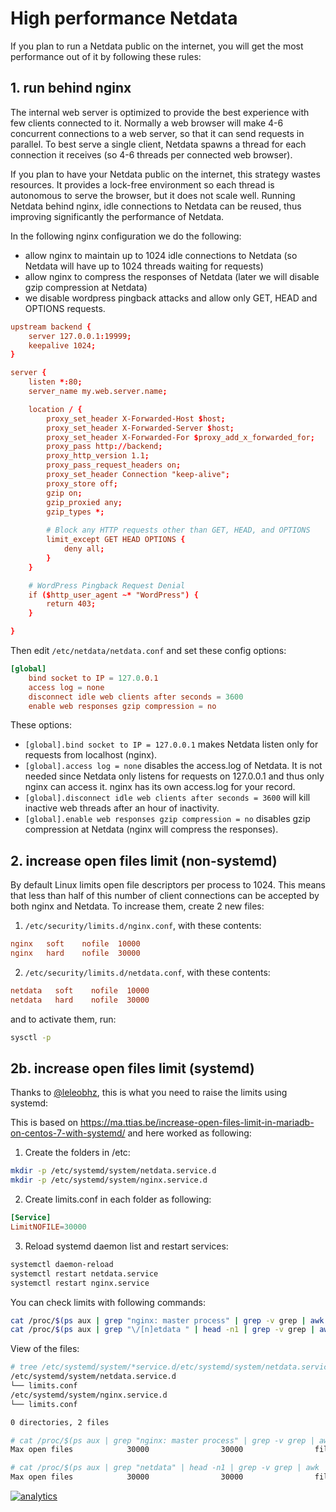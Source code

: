 # High performance Netdata

If you plan to run a Netdata public on the internet, you will get the most performance out of it by following these
rules:

## 1. run behind nginx

The internal web server is optimized to provide the best experience with few clients connected to it. Normally a web
browser will make 4-6 concurrent connections to a web server, so that it can send requests in parallel. To best serve a
single client, Netdata spawns a thread for each connection it receives (so 4-6 threads per connected web browser).

If you plan to have your Netdata public on the internet, this strategy wastes resources. It provides a lock-free
environment so each thread is autonomous to serve the browser, but it does not scale well. Running Netdata behind nginx,
idle connections to Netdata can be reused, thus improving significantly the performance of Netdata.

In the following nginx configuration we do the following:

-   allow nginx to maintain up to 1024 idle connections to Netdata (so Netdata will have up to 1024 threads waiting for
    requests)
-   allow nginx to compress the responses of Netdata (later we will disable gzip compression at Netdata)
-   we disable wordpress pingback attacks and allow only GET, HEAD and OPTIONS requests.

```conf
upstream backend {
    server 127.0.0.1:19999;
    keepalive 1024;
}

server {
    listen *:80;
    server_name my.web.server.name;

    location / {
        proxy_set_header X-Forwarded-Host $host;
        proxy_set_header X-Forwarded-Server $host;
        proxy_set_header X-Forwarded-For $proxy_add_x_forwarded_for;
        proxy_pass http://backend;
        proxy_http_version 1.1;
        proxy_pass_request_headers on;
        proxy_set_header Connection "keep-alive";
        proxy_store off;
        gzip on;
        gzip_proxied any;
        gzip_types *;
        
        # Block any HTTP requests other than GET, HEAD, and OPTIONS
        limit_except GET HEAD OPTIONS {
            deny all;
        }
    }

    # WordPress Pingback Request Denial
    if ($http_user_agent ~* "WordPress") {
        return 403;
    }

}
```

Then edit `/etc/netdata/netdata.conf` and set these config options:

```conf
[global]
    bind socket to IP = 127.0.0.1
    access log = none
    disconnect idle web clients after seconds = 3600
    enable web responses gzip compression = no
```

These options:

-   `[global].bind socket to IP = 127.0.0.1` makes Netdata listen only for requests from localhost (nginx).
-   `[global].access log = none` disables the access.log of Netdata. It is not needed since Netdata only listens for
    requests on 127.0.0.1 and thus only nginx can access it. nginx has its own access.log for your record.
-   `[global].disconnect idle web clients after seconds = 3600` will kill inactive web threads after an hour of
    inactivity.
-   `[global].enable web responses gzip compression = no` disables gzip compression at Netdata (nginx will compress the
    responses).

## 2. increase open files limit (non-systemd)

By default Linux limits open file descriptors per process to 1024. This means that less than half of this number of
client connections can be accepted by both nginx and Netdata. To increase them, create 2 new files:

1.  `/etc/security/limits.d/nginx.conf`, with these contents:

```conf
nginx   soft    nofile  10000
nginx   hard    nofile  30000
```

2.  `/etc/security/limits.d/netdata.conf`, with these contents:

```conf
netdata   soft    nofile  10000
netdata   hard    nofile  30000
```

and to activate them, run:

```sh
sysctl -p
```

## 2b. increase open files limit (systemd)

Thanks to [@leleobhz](https://github.com/netdata/netdata/issues/655#issue-163932584), this is what you need to raise the
limits using systemd:

This is based on <https://ma.ttias.be/increase-open-files-limit-in-mariadb-on-centos-7-with-systemd/> and here worked as
following:

1.  Create the folders in /etc:

```bash
mkdir -p /etc/systemd/system/netdata.service.d
mkdir -p /etc/systemd/system/nginx.service.d
```

2.  Create limits.conf in each folder as following:

```conf
[Service]
LimitNOFILE=30000
```

3.  Reload systemd daemon list and restart services:

```sh
systemctl daemon-reload
systemctl restart netdata.service
systemctl restart nginx.service
```

You can check limits with following commands:

```sh
cat /proc/$(ps aux | grep "nginx: master process" | grep -v grep | awk '{print $2}')/limits | grep "Max open files"
cat /proc/$(ps aux | grep "\/[n]etdata " | head -n1 | grep -v grep | awk '{print $2}')/limits | grep "Max open files"
```

View of the files:

```sh
# tree /etc/systemd/system/*service.d/etc/systemd/system/netdata.service.d
/etc/systemd/system/netdata.service.d
└── limits.conf
/etc/systemd/system/nginx.service.d
└── limits.conf

0 directories, 2 files

# cat /proc/$(ps aux | grep "nginx: master process" | grep -v grep | awk '{print $2}')/limits | grep "Max open files"
Max open files            30000                30000                files     

# cat /proc/$(ps aux | grep "netdata" | head -n1 | grep -v grep | awk '{print $2}')/limits | grep "Max open files"
Max open files            30000                30000                files     
```

[![analytics](https://www.google-analytics.com/collect?v=1&aip=1&t=pageview&_s=1&ds=github&dr=https%3A%2F%2Fgithub.com%2Fnetdata%2Fnetdata&dl=https%3A%2F%2Fmy-netdata.io%2Fgithub%2Fdocs%2Fhigh-performance-netdata&_u=MAC~&cid=5792dfd7-8dc4-476b-af31-da2fdb9f93d2&tid=UA-64295674-3)](<>)
